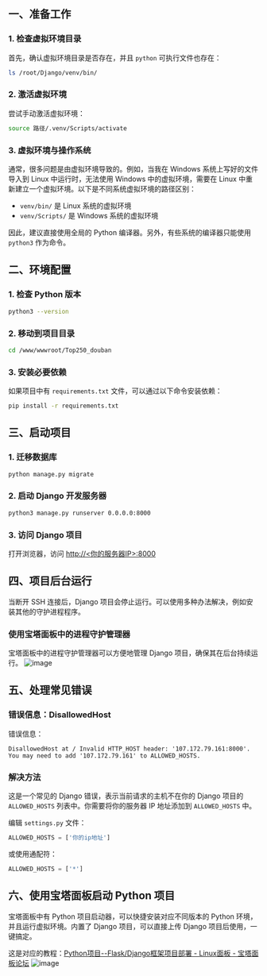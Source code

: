 ## 一、准备工作

### 1. 检查虚拟环境目录

首先，确认虚拟环境目录是否存在，并且 `python` 可执行文件也存在：

```bash
ls /root/Django/venv/bin/
```

### 2. 激活虚拟环境

尝试手动激活虚拟环境：

```bash
source 路径/.venv/Scripts/activate
```

### 3. 虚拟环境与操作系统

通常，很多问题是由虚拟环境导致的。例如，当我在 Windows 系统上写好的文件导入到 Linux 中运行时，无法使用 Windows 中的虚拟环境，需要在 Linux 中重新建立一个虚拟环境。以下是不同系统虚拟环境的路径区别：

- `venv/bin/` 是 Linux 系统的虚拟环境
- `venv/Scripts/` 是 Windows 系统的虚拟环境

因此，建议直接使用全局的 Python 编译器。另外，有些系统的编译器只能使用 `python3` 作为命令。

## 二、环境配置

### 1. 检查 Python 版本

```bash
python3 --version
```

### 2. 移动到项目目录

```bash
cd /www/wwwroot/Top250_douban
```

### 3. 安装必要依赖

如果项目中有 `requirements.txt` 文件，可以通过以下命令安装依赖：

```bash
pip install -r requirements.txt
```

## 三、启动项目

### 1. 迁移数据库

```bash
python manage.py migrate
```

### 2. 启动 Django 开发服务器

```bash
python3 manage.py runserver 0.0.0.0:8000
```

### 3. 访问 Django 项目

打开浏览器，访问 [http://<你的服务器IP>:8000](http://<你的服务器IP>:8000)

## 四、项目后台运行

当断开 SSH 连接后，Django 项目会停止运行。可以使用多种办法解决，例如安装其他的守护进程程序。

### 使用宝塔面板中的进程守护管理器

宝塔面板中的进程守护管理器可以方便地管理 Django 项目，确保其在后台持续运行。
![image](https://github.com/user-attachments/assets/df61dfcf-2a76-41b6-9cdd-2244fe6e3b45)


## 五、处理常见错误

### 错误信息：DisallowedHost

错误信息：

```text
DisallowedHost at / Invalid HTTP_HOST header: '107.172.79.161:8000'. You may need to add '107.172.79.161' to ALLOWED_HOSTS.
```

### 解决方法

这是一个常见的 Django 错误，表示当前请求的主机不在你的 Django 项目的 `ALLOWED_HOSTS` 列表中。你需要将你的服务器 IP 地址添加到 `ALLOWED_HOSTS` 中。

编辑 `settings.py` 文件：

```python
ALLOWED_HOSTS = ['你的ip地址']
```

或使用通配符：

```python
ALLOWED_HOSTS = ['*']
```

## 六、使用宝塔面板启动 Python 项目

宝塔面板中有 Python 项目启动器，可以快捷安装对应不同版本的 Python 环境，并且运行虚拟环境。内置了 Django 项目，可以直接上传 Django 项目后使用，一键搞定。

这是对应的教程：[Python项目--Flask/Django框架项目部署 - Linux面板 - 宝塔面板论坛](https://bt.cn)
![image](https://github.com/user-attachments/assets/417745cf-95fd-47e8-b565-551a18c59ac3)
